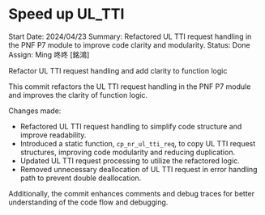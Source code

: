 # Speed up UL_TTI

Start Date: 2024/04/23
Summary: Refactored UL TTI request handling in the PNF P7 module to improve code clarity and modularity.
Status: Done
Assign: Ming 咚咚 [銘鴻]

Refactor UL TTI request handling and add clarity to function logic

This commit refactors the UL TTI request handling in the PNF P7 module and improves the clarity of function logic.

Changes made:

- Refactored UL TTI request handling to simplify code structure and improve readability.
- Introduced a static function, `cp_nr_ul_tti_req`, to copy UL TTI request structures, improving code modularity and reducing duplication.
- Updated UL TTI request processing to utilize the refactored logic.
- Removed unnecessary deallocation of UL TTI request in error handling path to prevent double deallocation.

Additionally, the commit enhances comments and debug traces for better understanding of the code flow and debugging.